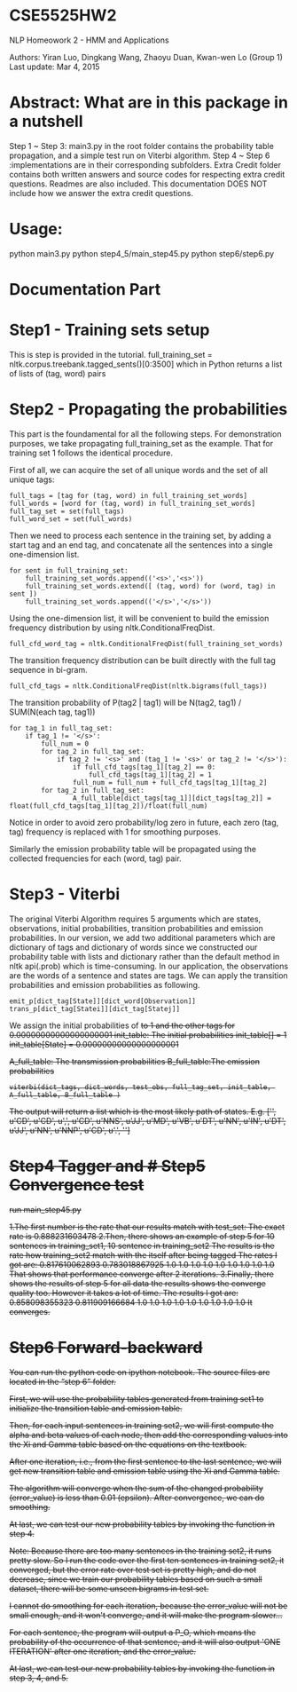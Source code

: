 # CSE5525HW2
NLP Homeowork 2 - HMM and Applications

Authors: Yiran Luo, Dingkang Wang, Zhaoyu Duan, Kwan-wen Lo (Group 1)
Last update: Mar 4, 2015

# Abstract: What are in this package in a nutshell

Step 1 ~ Step 3: main3.py in the root folder contains the probability table propagation, and a simple test run on Viterbi algorithm. 
Step 4 ~ Step 6 :implementations are in their corresponding subfolders.
Extra Credit folder contains both written answers and source codes for respecting extra credit questions. Readmes are also included. This documentation DOES NOT include how we answer the extra credit questions.

# Usage:

python main3.py
python step4_5/main_step45.py
python step6/step6.py

# Documentation Part

# Step1 - Training sets setup

This is step is provided in the tutorial. 
full_training_set = nltk.corpus.treebank.tagged_sents()[0:3500]
which in Python returns a list of lists of (tag, word) pairs

# Step2 - Propagating the probabilities

This part is the foundamental for all the following steps. For demonstration purposes, we take propagating full_training_set as the example. That for training set 1 follows the identical procedure.

First of all, we can acquire the set of all unique words and the set of all unique tags:

	full_tags = [tag for (tag, word) in full_training_set_words]
	full_words = [word for (tag, word) in full_training_set_words]    
	full_tag_set = set(full_tags)
	full_word_set = set(full_words)

Then we need to process each sentence in the training set, by adding a start tag and an end tag, and concatenate all the sentences into a single one-dimension list.

	for sent in full_training_set:
	    full_training_set_words.append(('<s>','<s>'))
	    full_training_set_words.extend([ (tag, word) for (word, tag) in sent ])
	    full_training_set_words.append(('</s>','</s>'))

Using the one-dimension list, it will be convenient to build the emission frequency distribution by using nltk.ConditionalFreqDist.

	full_cfd_word_tag = nltk.ConditionalFreqDist(full_training_set_words)

The transition frequency distribution can be built directly with the full tag sequence in bi-gram.

	full_cfd_tags = nltk.ConditionalFreqDist(nltk.bigrams(full_tags))

The transition probability of P(tag2 | tag1) will be N(tag2, tag1) / SUM(N(each tag, tag1))

	for tag_1 in full_tag_set:
	    if tag_1 != '</s>':
	        full_num = 0
	        for tag_2 in full_tag_set:
	            if tag_2 != '<s>' and (tag_1 != '<s>' or tag_2 != '</s>'):
	                if full_cfd_tags[tag_1][tag_2] == 0:
	                    full_cfd_tags[tag_1][tag_2] = 1
	                full_num = full_num + full_cfd_tags[tag_1][tag_2]
	        for tag_2 in full_tag_set:
	                A_full_table[dict_tags[tag_1]][dict_tags[tag_2]] = float(full_cfd_tags[tag_1][tag_2])/float(full_num)

Notice in order to avoid zero probability/log zero in future, each zero (tag, tag) frequency is replaced with 1 for smoothing purposes.

Similarly the emission probability table will be propagated using the collected frequencies for each (word, tag) pair.

# Step3 - Viterbi

The original Viterbi Algorithm requires 5 arguments which are states, observations, initial probabilities, transition probabilities and emission probabilities. In our version, we add two additional parameters which are dictionary of tags and dictionary of words since we constructed our probability table with lists and dictionary rather than the default method in nltk api(.prob) which is time-consuming.
In our application, the observations are the words of a sentence and states are tags.
We can apply the transition probabilities and emission probabilities as following.

	emit_p[dict_tag[State]][dict_word[Observation]]
	trans_p[dict_tag[Statei]][dict_tag[Statej]]

We assign the initial probabilities of <s> to 1 and the other tags for 0.00000000000000000001
	init_table: The initial probabilities
	init_table[<s>] = 1
	init_table[State] =  0.00000000000000000001

A_full_table: The transmission probabilities
B_full_table:The emission probabilities

	viterbi(dict_tags, dict_words, test_obs, full_tag_set, init_table, A_full_table, B_full_table )

The output will return a list which is the most likely path of states.
E.g. ['<s>', u'CD', u'CD', u',', u'CD', u'NNS', u'JJ', u'MD', u'VB', u'DT', u'NN', u'IN', u'DT', u'JJ', u'NN', u'NNP', u'CD', u'.', '</s>']

# Step4 Tagger and # Step5 Convergence test

run main_step45.py
 
1.The first number is the rate that our results match with test_set:
The exact rate is 0.888231603478
2.Then, there shows an example of step 5 for 10 sentences in training_set1, 10 sentence in training_set2
The results is the rate how training_set2 match with the itself after being tagged
The rates I got are:
0.817610062893
0.783018867925
1.0
1.0
1.0
1.0
1.0
1.0
1.0
1.0
1.0
That shows that performance converge after 2 iterations.
3.Finally, there shows the results of step 5 for all data
the results shows the converge quality too. However it takes a lot of time. The results I got are:
0.858098355323
0.811909166684
1.0
1.0
1.0
1.0
1.0
1.0
1.0
1.0
1.0
It converges.

# Step6 Forward-backward

You can run the python code on ipython notebook. The source files are located in the “step 6” folder.

First, we will use the probability tables generated from training set1 to initialize the transition table and emission table.

Then, for each input sentences in training set2, we will first compute the alpha and beta values of each node, then add the corresponding values into the Xi and Gamma table based on the equations on the textbook.

After one iteration, i.e., from the first sentence to the last sentence, we will get new transition table and emission table using the Xi and Gamma table.

The algorithm will converge when the sum of the changed probability (error_value) is less than 0.01 (epsilon). After convergence, we can do smoothing.

At last, we can test our new probability tables by invoking the function in step 4.

Note:
Because there are too many sentences in the training set2, it runs pretty slow. So I run the code over the first ten sentences in training set2, it converged, but the error rate over test set is pretty high, and do not decrease, since we train our probability tables based on such a small dataset, there will be some unseen bigrams in test set.

I cannot do smoothing for each iteration, because the error_value will not be small enough, and it won't converge, and it will make the program slower...

For each sentence, the program will output a P_O, which means the probability of the occurrence of that sentence, and it will also output 'ONE ITERATION' after one iteration, and the error_value.

At last, we can test our new probability tables by invoking the function in step 3, 4, and 5.